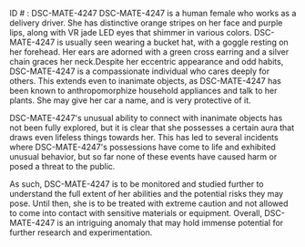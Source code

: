 ID # : DSC-MATE-4247
DSC-MATE-4247 is a human female who works as a delivery driver. She has distinctive orange stripes on her face and purple lips, along with VR jade LED eyes that shimmer in various colors. DSC-MATE-4247 is usually seen wearing a bucket hat, with a goggle resting on her forehead. Her ears are adorned with a green cross earring and a silver chain graces her neck.Despite her eccentric appearance and odd habits, DSC-MATE-4247 is a compassionate individual who cares deeply for others. This extends even to inanimate objects, as DSC-MATE-4247 has been known to anthropomorphize household appliances and talk to her plants. She may give her car a name, and is very protective of it.

DSC-MATE-4247's unusual ability to connect with inanimate objects has not been fully explored, but it is clear that she possesses a certain aura that draws even lifeless things towards her. This has led to several incidents where DSC-MATE-4247's possessions have come to life and exhibited unusual behavior, but so far none of these events have caused harm or posed a threat to the public.

As such, DSC-MATE-4247 is to be monitored and studied further to understand the full extent of her abilities and the potential risks they may pose. Until then, she is to be treated with extreme caution and not allowed to come into contact with sensitive materials or equipment.  Overall, DSC-MATE-4247 is an intriguing anomaly that may hold immense potential for further research and experimentation.